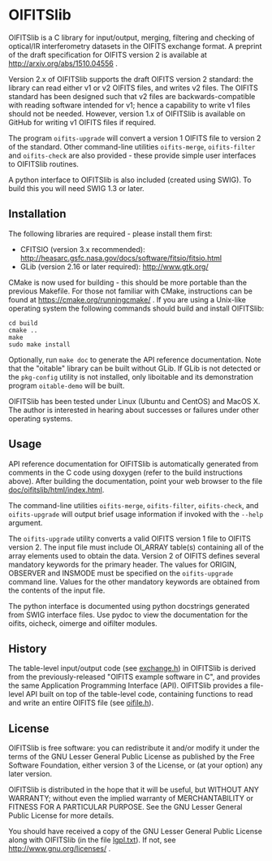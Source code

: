 OIFITSlib
=========

OIFITSlib is a C library for input/output, merging, filtering and
checking of optical/IR interferometry datasets in the OIFITS exchange
format. A preprint of the draft specification for OIFITS version 2 is
available at http://arxiv.org/abs/1510.04556 .

Version 2.x of OIFITSlib supports the draft OIFITS version 2 standard:
the library can read either v1 or v2 OIFITS files, and writes v2
files. The OIFITS standard has been designed such that v2 files are
backwards-compatible with reading software intended for v1; hence a
capability to write v1 files should not be needed. However, version
1.x of OIFITSlib is available on GitHub for writing v1 OIFITS files if
required.

The program `oifits-upgrade` will convert a version 1 OIFITS file to
version 2 of the standard. Other command-line utilities
`oifits-merge`, `oifits-filter` and `oifits-check` are also provided -
these provide simple user interfaces to OIFITSlib routines.

A python interface to OIFITSlib is also included (created using
SWIG). To build this you will need SWIG 1.3 or later.

Installation
------------

The following libraries are required - please install them first:

- CFITSIO (version 3.x recommended):
  http://heasarc.gsfc.nasa.gov/docs/software/fitsio/fitsio.html
- GLib (version 2.16 or later required): http://www.gtk.org/

CMake is now used for building - this should be more portable than the
previous Makefile. For those not familiar with CMake, instructions can
be found at https://cmake.org/runningcmake/ . If you are using a
Unix-like operating system the following commands should build and
install OIFITSlib:

    cd build
    cmake ..
    make
    sudo make install

Optionally, run `make doc` to generate the API reference
documentation.  Note that the "oitable" library can be built without
GLib. If GLib is not detected or the `pkg-config` utility is not
installed, only liboitable and its demonstration program
`oitable-demo` will be built.

OIFITSlib has been tested under Linux (Ubuntu and CentOS) and MacOS
X. The author is interested in hearing about successes or failures
under other operating systems.

Usage
-----

API reference documentation for OIFITSlib is automatically generated
from comments in the C code using doxygen (refer to the build
instructions above). After building the documentation, point your web
browser to the file
[doc/oifitslib/html/index.html](doc/oifitslib/html/index.html).

The command-line utilities `oifits-merge`, `oifits-filter`,
`oifits-check`, and `oifits-upgrade` will output brief usage
information if invoked with the `--help` argument.

The `oifits-upgrade` utility converts a valid OIFITS version 1 file to
OIFITS version 2. The input file must include OI_ARRAY table(s)
containing all of the array elements used to obtain the data. Version
2 of OIFITS defines several mandatory keywords for the primary
header. The values for ORIGIN, OBSERVER and INSMODE must be specified
on the `oifits-upgrade` command line. Values for the other mandatory
keywords are obtained from the contents of the input file.

The python interface is documented using python docstrings generated
from SWIG interface files. Use pydoc to view the documentation for the
oifits, oicheck, oimerge and oifilter modules.

History
-------

The table-level input/output code (see
[exchange.h](src/oifitslib/exchange.h)) in OIFITSlib is derived from
the previously-released "OIFITS example software in C", and provides
the same Application Programming Interface (API). OIFITSlib provides a
file-level API built on top of the table-level code, containing
functions to read and write an entire OIFITS file (see
[oifile.h](src/oifitslib/oifile.h)).

License
-------

OIFITSlib is free software: you can redistribute it and/or modify it
under the terms of the GNU Lesser General Public License as published
by the Free Software Foundation, either version 3 of the License, or
(at your option) any later version.

OIFITSlib is distributed in the hope that it will be useful, but
WITHOUT ANY WARRANTY; without even the implied warranty of
MERCHANTABILITY or FITNESS FOR A PARTICULAR PURPOSE.  See the GNU
Lesser General Public License for more details.

You should have received a copy of the GNU Lesser General Public
License along with OIFITSlib (in the file [lgpl.txt](lgpl.txt)).  If
not, see http://www.gnu.org/licenses/ .
